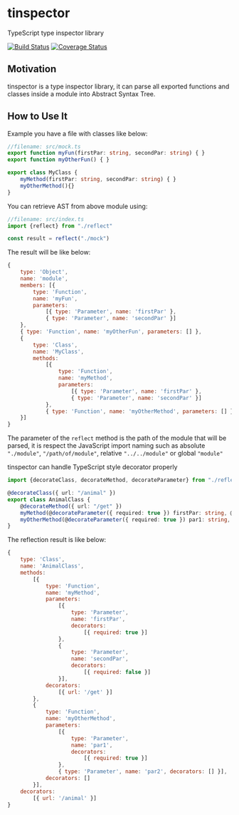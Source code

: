 # tinspector
TypeScript type inspector library

[![Build Status](https://travis-ci.org/ktutnik/my-own-reflect.svg?branch=master)](https://travis-ci.org/ktutnik/my-own-reflect)
[![Coverage Status](https://coveralls.io/repos/github/ktutnik/my-own-reflect/badge.svg?branch=master)](https://coveralls.io/github/ktutnik/my-own-reflect?branch=master)

## Motivation
tinspector is a type inspector library, it can parse all exported functions and classes inside a module into Abstract Syntax Tree. 

## How to Use It
Example you have a file with classes like below:

```typescript
//filename: src/mock.ts
export function myFun(firstPar: string, secondPar: string) { }
export function myOtherFun() { }

export class MyClass {
    myMethod(firstPar: string, secondPar: string) { }
    myOtherMethod(){}
}
```
You can retrieve AST from above module using:

```typescript
//filename: src/index.ts
import {reflect} from "./reflect"

const result = reflect("./mock")
```

The result will be like below:

```javascript
{
    type: 'Object',
    name: 'module',
    members: [{
        type: 'Function',
        name: 'myFun',
        parameters:
            [{ type: 'Parameter', name: 'firstPar' },
            { type: 'Parameter', name: 'secondPar' }]
    },
    { type: 'Function', name: 'myOtherFun', parameters: [] },
    {
        type: 'Class',
        name: 'MyClass',
        methods:
            [{
                type: 'Function',
                name: 'myMethod',
                parameters:
                    [{ type: 'Parameter', name: 'firstPar' },
                    { type: 'Parameter', name: 'secondPar' }]
            },
            { type: 'Function', name: 'myOtherMethod', parameters: [] }]
    }]
}
```

The parameter of the `reflect` method is the path of the module that will be parsed, it is respect the JavaScript import naming such as absolute `"./module"`, `"/path/of/module"`, relative `"../../module"` or global `"module"`

tinspector can handle TypeScript style decorator properly

```typescript
import {decorateClass, decorateMethod, decorateParameter} from "./reflect"

@decorateClass({ url: "/animal" })
export class AnimalClass {
    @decorateMethod({ url: "/get" })
    myMethod(@decorateParameter({ required: true }) firstPar: string, @decorateParameter({ required: false }) secondPar: string) { }
    myOtherMethod(@decorateParameter({ required: true }) par1: string, par2: string) { }
}
```

The reflection result is like below:

```javascript
{
    type: 'Class',
    name: 'AnimalClass',
    methods:
        [{
            type: 'Function',
            name: 'myMethod',
            parameters:
                [{
                    type: 'Parameter',
                    name: 'firstPar',
                    decorators:
                        [{ required: true }]
                },
                {
                    type: 'Parameter',
                    name: 'secondPar',
                    decorators:
                        [{ required: false }]
                }],
            decorators:
                [{ url: '/get' }]
        },
        {
            type: 'Function',
            name: 'myOtherMethod',
            parameters:
                [{
                    type: 'Parameter',
                    name: 'par1',
                    decorators:
                        [{ required: true }]
                },
                { type: 'Parameter', name: 'par2', decorators: [] }],
            decorators: []
        }],
    decorators:
        [{ url: '/animal' }]
}
```